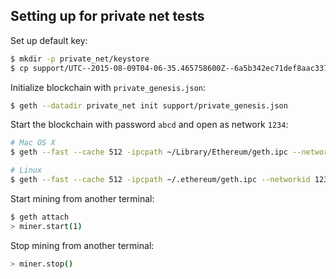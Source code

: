 ## Setting up for private net tests

Set up default key:

```bash
$ mkdir -p private_net/keystore
$ cp support/UTC--2015-08-09T04-06-35.465758600Z--6a5b342ec71def8aac337b82969d9ddd811023c9 private_net/keystore
```

Initialize blockchain with `private_genesis.json`:

```bash
$ geth --datadir private_net init support/private_genesis.json
```

Start the blockchain with password `abcd` and open as network `1234`:

```bash
# Mac OS X
$ geth --fast --cache 512 -ipcpath ~/Library/Ethereum/geth.ipc --networkid 1234 --datadir private_net --unlock 0 --rpc --rpccorsdomain="*" --rpcaddr "0.0.0.0"

# Linux
$ geth --fast --cache 512 -ipcpath ~/.ethereum/geth.ipc --networkid 1234 --datadir private_net --unlock 0 --rpc --rpccorsdomain="*" --rpcaddr "0.0.0.0"
```

Start mining from another terminal:

```bash
$ geth attach
> miner.start(1)
```

Stop mining from another terminal:

```bash
> miner.stop()
```